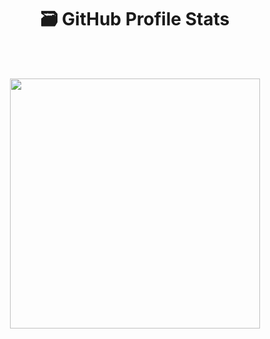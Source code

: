 <h1 align="center">🗃️ <strong>GitHub Profile Stats</strong></h1>

<br />
<br />

<p align="center">
  <img width="400" src="https://github-readme-stats.vercel.app/api/top-langs/?username=krlan2789&size_weight=0.0005&count_weight=0.3&layout=compact">
</p>

<!-- 
<p align="center">
  <img width="400" src="https://github-readme-stats.vercel.app/api?username=krlan2789&count_private=true&include_all_commits=true&theme=dracula" />
</p>

<p align="center">
  <img width="640" src="https://github-profile-trophy.vercel.app/?username=krlan2789&theme=dracula&title=-PullRequest,-Reviews,-Issues,-Stars,-Followers&no-frame=true&margin-w=16&margin-h=16&column=4" />
</p> -->
